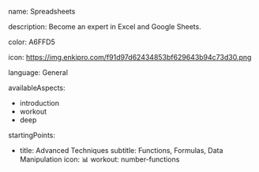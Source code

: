 name: Spreadsheets

description: Become an expert in Excel and Google Sheets.

color: A6FFD5

icon: https://img.enkipro.com/f91d97d62434853bf629643b94c73d30.png

language: General

availableAspects:
  - introduction
  - workout
  - deep

startingPoints:
  - title: Advanced Techniques
    subtitle: Functions, Formulas, Data Manipulation
    icon: 📊
    workout: number-functions
